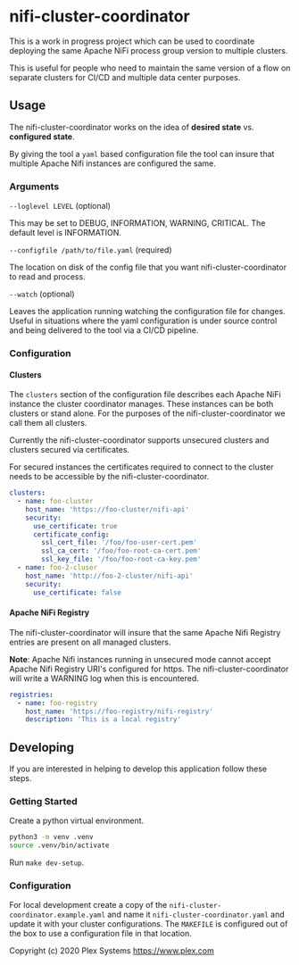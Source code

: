 # nifi-cluster-coordinator

This is a work in progress project which can be used to coordinate deploying the same Apache NiFi process group version to multiple clusters.

This is useful for people who need to maintain the same version of a flow on separate clusters for CI/CD and multiple data center purposes.

## Usage

The nifi-cluster-coordinator works on the idea of __desired state__ vs. __configured state__.

By giving the tool a `yaml` based configuration file the tool can insure that multiple Apache Nifi instances are configured the same.

### Arguments

`--loglevel LEVEL` (optional)

This may be set to DEBUG, INFORMATION, WARNING, CRITICAL.  The default level is INFORMATION.

`--configfile /path/to/file.yaml` (required)

The location on disk of the config file that you want nifi-cluster-coordinator to read and process.

`--watch` (optional)

Leaves the application running watching the configuration file for changes.  Useful in situations where the yaml configuration is under source control and being delivered to the tool via a CI/CD pipeline.

### Configuration

#### Clusters

The `clusters` section of the configuration file describes each Apache NiFi instance the cluster coordinator manages.  These instances can be both clusters or stand alone.  For the purposes of the nifi-cluster-coordinator we call them all clusters.

Currently the nifi-cluster-coordinator supports unsecured clusters and clusters secured via certificates.

For secured instances the certificates required to connect to the cluster needs to be accessible by the nifi-cluster-coordinator.

```yaml
clusters:
  - name: foo-cluster
    host_name: 'https://foo-cluster/nifi-api'
    security:
      use_certificate: true
      certificate_config:
        ssl_cert_file: '/foo/foo-user-cert.pem'
        ssl_ca_cert: '/foo/foo-root-ca-cert.pem'
        ssl_key_file: '/foo/foo-root-ca-key.pem'
  - name: foo-2-cluser
    host_name: 'http://foo-2-cluster/nifi-api'
    security:
      use_certificate: false
```

#### Apache NiFi Registry

The nifi-cluster-coordinator will insure that the same Apache Nifi Registry entries are present on all managed clusters.

__Note__: Apache Nifi instances running in unsecured mode cannot accept Apache Nifi Registry URI's configured for https.  The nifi-cluster-coordinator will write a WARNING log when this is encountered.

```yaml
registries:
  - name: foo-registry
    host_name: 'https://foo-registry/nifi-registry'
    description: 'This is a local registry'
```

## Developing

If you are interested in helping to develop this application follow these steps.

### Getting Started

Create a python virtual environment.

```sh
python3 -m venv .venv
source .venv/bin/activate
```

Run `make dev-setup`.

### Configuration

For local development create a copy of the `nifi-cluster-coordinator.example.yaml` and name it `nifi-cluster-coordinator.yaml` and update it with your cluster configurations.  The `MAKEFILE` is configured out of the box to use a configuration file in that location.

Copyright (c) 2020 Plex Systems https://www.plex.com
